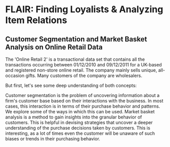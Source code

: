 # FLAIR: Finding Loyalists & Analyzing Item Relations
## Customer Segmentation and Market Basket Analysis on Online Retail Data

The 'Online Retail 2' is a transactional data set that contains all the transactions occurring between 01/12/2010 and 09/12/2011 for a UK-based and registered non-store online retail. The company mainly sells unique, all-occasion gifts. Many customers of the company are wholesalers.

But first, let's see some deep understanding of both concepts:

Customer segmentation is the problem of uncovering information about a firm's customer base based on their interactions with the business. In most cases, this interaction is in terms of their purchase behavior and patterns. We explore some of the ways in which this can be used.
Market basket analysis is a method to gain insights into the granular behavior of customers. This is helpful in devising strategies that uncover a deeper understanding of the purchase decisions taken by customers. This is interesting, as a lot of times even the customer will be unaware of such biases or trends in their purchasing behavior.
